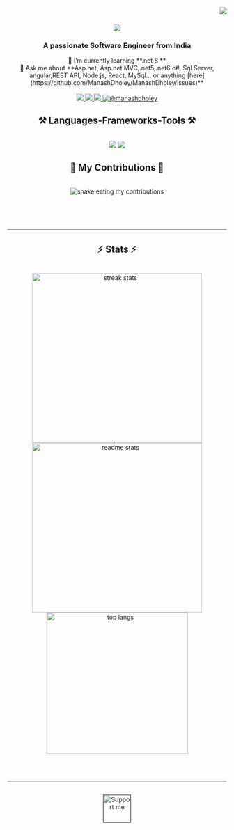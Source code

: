 <img align="right" src="https://visitor-badge.laobi.icu/badge?page_id=ManashDholey.ManashDholey"/>
<h1 align="center">
    <img src="https://readme-typing-svg.herokuapp.com/?font=Righteous&size=35&center=true&vCenter=true&width=500&height=70&duration=4000&lines=Hi+There!+👋;+I'm+Manash+Dholey!;" />
</h1>
<h3 align="center">A passionate Software Engineer from India</h3>

<div align="center">
🌱 I’m currently learning **.net 8 ** <br/>
💬 Ask me about **Asp.net, Asp.net MVC,.net5,.net6  c#, Sql Server,  angular,REST API, Node.js, React, MySql... or anything [here](https://github.com/ManashDholey/ManashDholey/issues)**

 </div>
<br/>

<div align="center"> 
  <a href="mailto:chottu.dholey52@gmail.com">
    <img src="https://img.shields.io/badge/Gmail-333333?style=for-the-badge&logo=gmail&logoColor=red" />
  </a>
  <a href="https://linkedin.com/in/manash-dholey" target="_blank">
    <img src="https://img.shields.io/badge/LinkedIn-0077B5?style=for-the-badge&logo=linkedin&logoColor=white" target="_blank" />
  </a>
  <a href="https://stackoverflow.com/users/10085262" target="blank">
      <img src="https://img.shields.io/badge/Stack%20Overflow-F58025?style=for-the-badge&logo=stack-overflow&logoColor=white" target="_blank" />
  </a>
    <a href="https://twitter.com/@manashdholey" target="blank"><img src="https://img.shields.io/badge/Twitter-1DA1F2?style=for-the-badge&logo=twitter&logoColor=white" alt="@manashdholey" />
    </a>
</div>
<h2 align="center">⚒️ Languages-Frameworks-Tools ⚒️</h2>
<br/>
<div align="center">
    <img src="https://skillicons.dev/icons?i=jquery,dotnet,angular,react,bootstrap,html,css,vscode,github,svn" />
    <img src="https://skillicons.dev/icons?i=nodejs,python,javascript,typescript,express,mongodb,c,mysql,visualstudio" />
    <br>
</div>


<div align="center">
  <h2>🐍 My Contributions 🐍</h2>
  <br>
  <img alt="snake eating my contributions" src="https://raw.githubusercontent.com/ManashDholey/ManashDholey/output/github-contribution-grid-snake.svg" />
  
  <br/><br/><br/>
</div>

<hr/>
<h2 align="center">⚡ Stats ⚡</h2>
<br>
<div align=center>
  <img width=390 src="https://github-readme-streak-stats-ManashDholey.vercel.app/?user=ManashDholey&count_private=true&theme=react&border_radius=10" alt="streak stats"/>
  <img width=390 src="https://github-readme-stats-ManashDholey.vercel.app/api?username=ManashDholey&count_private=true&show_icons=true&theme=react&rank_icon=github&border_radius=10" alt="readme stats" />
  <br/>
  <img width=325 align="center" src="https://github-readme-stats-ManashDholey.vercel.app/api/top-langs/?username=ManashDholey&hide=HTML&langs_count=8&layout=compact&theme=react&border_radius=10&size_weight=0.5&count_weight=0.5&exclude_repo=github-readme-stats" alt="top langs" />
</div>

<br/><br/>

<hr/>

<br/>

<div align="center">
<a href='' target='_blank'><img height='64' style='border:0px;height:64px;' src='' border='0' alt='Support me' /></a>
</div>

<br/>
